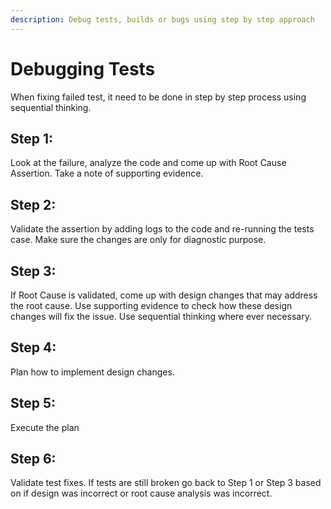 ```yaml
---
description: Debug tests, builds or bugs using step by step approach
---
```


# Debugging Tests


When fixing failed test, it need to be done in step by step process using sequential thinking.

## Step 1:

Look at the failure, analyze the code and come up with Root Cause Assertion. Take a note of supporting evidence.

## Step 2:

Validate the assertion by adding logs to the code and re-running the tests case. Make sure the changes are only for diagnostic purpose.

## Step 3:

If Root Cause is validated, come up with design changes that may address the root cause. Use supporting evidence to check how these design changes will fix the issue. Use sequential thinking where ever necessary.

## Step 4:

Plan how to implement design changes.

## Step 5:

Execute the plan

## Step 6:

Validate test fixes. If tests are still broken go back to Step 1 or Step 3 based on if design was incorrect or root cause analysis was incorrect.